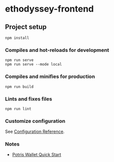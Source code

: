 # ethodyssey-frontend

## Project setup
```
npm install
```

### Compiles and hot-reloads for development
```
npm run serve
npm run serve --mode local
```

### Compiles and minifies for production
```
npm run build
```

### Lints and fixes files
```
npm run lint
```

### Customize configuration
See [Configuration Reference](https://cli.vuejs.org/config/).

### Notes

- [Potris Wallet Quick Start](https://docs.portis.io/#/quick-start)

